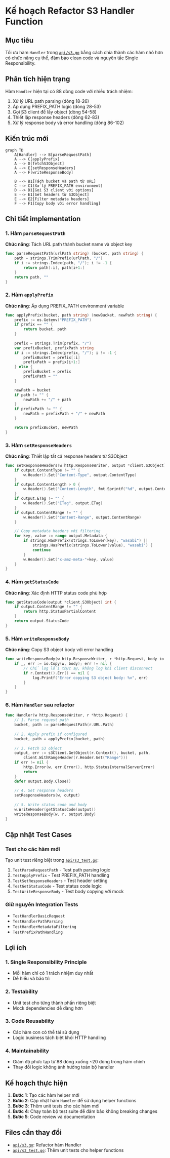 # Kế hoạch Refactor S3 Handler Function

## Mục tiêu
Tối ưu hàm `Handler` trong [`api/s3.go`](api/s3.go) bằng cách chia thành các hàm nhỏ hơn có chức năng cụ thể, đảm bảo clean code và nguyên tắc Single Responsibility.

## Phân tích hiện trạng
Hàm `Handler` hiện tại có 88 dòng code với nhiều trách nhiệm:
1. Xử lý URL path parsing (dòng 18-26)
2. Áp dụng PREFIX_PATH logic (dòng 28-53) 
3. Gọi S3 client để lấy object (dòng 54-58)
4. Thiết lập response headers (dòng 62-83)
5. Xử lý response body và error handling (dòng 86-102)

## Kiến trúc mới

```mermaid
graph TD
    A[Handler] --> B[parseRequestPath]
    A --> C[applyPrefix]
    A --> D[fetchS3Object]
    A --> E[setResponseHeaders]
    A --> F[writeResponseBody]
    
    B --> B1[Tách bucket và path từ URL]
    C --> C1[Xử lý PREFIX_PATH environment]
    D --> D1[Gọi S3 client với options]
    E --> E1[Set headers từ S3Object]
    E --> E2[Filter metadata headers]
    F --> F1[Copy body với error handling]
```

## Chi tiết implementation

### 1. Hàm `parseRequestPath`
**Chức năng**: Tách URL path thành bucket name và object key
```go
func parseRequestPath(urlPath string) (bucket, path string) {
    path = strings.TrimPrefix(urlPath, "/")
    if i := strings.Index(path, "/"); i != -1 {
        return path[:i], path[i+1:]
    }
    return path, ""
}
```

### 2. Hàm `applyPrefix`
**Chức năng**: Áp dụng PREFIX_PATH environment variable
```go
func applyPrefix(bucket, path string) (newBucket, newPath string) {
    prefix := os.Getenv("PREFIX_PATH")
    if prefix == "" {
        return bucket, path
    }
    
    prefix = strings.Trim(prefix, "/")
    var prefixBucket, prefixPath string
    if i := strings.Index(prefix, "/"); i != -1 {
        prefixBucket = prefix[:i]
        prefixPath = prefix[i+1:]
    } else {
        prefixBucket = prefix
        prefixPath = ""
    }

    newPath = bucket
    if path != "" {
        newPath += "/" + path
    }
    if prefixPath != "" {
        newPath = prefixPath + "/" + newPath
    }

    return prefixBucket, newPath
}
```

### 3. Hàm `setResponseHeaders`
**Chức năng**: Thiết lập tất cả response headers từ S3Object
```go
func setResponseHeaders(w http.ResponseWriter, output *client.S3Object) {
    if output.ContentType != "" {
        w.Header().Set("Content-Type", output.ContentType)
    }
    if output.ContentLength > 0 {
        w.Header().Set("Content-Length", fmt.Sprintf("%d", output.ContentLength))
    }
    if output.ETag != "" {
        w.Header().Set("ETag", output.ETag)
    }
    if output.ContentRange != "" {
        w.Header().Set("Content-Range", output.ContentRange)
    }

    // Copy metadata headers với filtering
    for key, value := range output.Metadata {
        if strings.HasPrefix(strings.ToLower(key), "wasabi") ||
            strings.HasPrefix(strings.ToLower(value), "wasabi") {
            continue
        }
        w.Header().Set("x-amz-meta-"+key, value)
    }
}
```

### 4. Hàm `getStatusCode`
**Chức năng**: Xác định HTTP status code phù hợp
```go
func getStatusCode(output *client.S3Object) int {
    if output.ContentRange != "" {
        return http.StatusPartialContent
    }
    return output.StatusCode
}
```

### 5. Hàm `writeResponseBody`
**Chức năng**: Copy S3 object body với error handling
```go
func writeResponseBody(w http.ResponseWriter, r *http.Request, body io.ReadCloser) {
    if _, err := io.Copy(w, body); err != nil {
        // Chỉ log lỗi thực sự, không log khi client disconnect
        if r.Context().Err() == nil {
            log.Printf("Error copying S3 object body: %v", err)
        }
    }
}
```

### 6. Hàm `Handler` sau refactor
```go
func Handler(w http.ResponseWriter, r *http.Request) {
    // 1. Parse request path
    bucket, path := parseRequestPath(r.URL.Path)
    
    // 2. Apply prefix if configured
    bucket, path = applyPrefix(bucket, path)
    
    // 3. Fetch S3 object
    output, err := s3Client.GetObject(r.Context(), bucket, path, 
        client.WithRangeHeader(r.Header.Get("Range")))
    if err != nil {
        http.Error(w, err.Error(), http.StatusInternalServerError)
        return
    }
    defer output.Body.Close()
    
    // 4. Set response headers
    setResponseHeaders(w, output)
    
    // 5. Write status code and body
    w.WriteHeader(getStatusCode(output))
    writeResponseBody(w, r, output.Body)
}
```

## Cập nhật Test Cases

### Test cho các hàm mới
Tạo unit test riêng biệt trong [`api/s3_test.go`](api/s3_test.go):

1. `TestParseRequestPath` - Test path parsing logic
2. `TestApplyPrefix` - Test PREFIX_PATH handling  
3. `TestSetResponseHeaders` - Test header setting
4. `TestGetStatusCode` - Test status code logic
5. `TestWriteResponseBody` - Test body copying với mock

### Giữ nguyên Integration Tests
- `TestHandlerBasicRequest`
- `TestHandlerPathParsing` 
- `TestHandlerMetadataFiltering`
- `TestPrefixPathHandling`

## Lợi ích

### 1. Single Responsibility Principle
- Mỗi hàm chỉ có 1 trách nhiệm duy nhất
- Dễ hiểu và bảo trì

### 2. Testability
- Unit test cho từng thành phần riêng biệt
- Mock dependencies dễ dàng hơn

### 3. Code Reusability
- Các hàm con có thể tái sử dụng
- Logic business tách biệt khỏi HTTP handling

### 4. Maintainability  
- Giảm độ phức tạp từ 88 dòng xuống ~20 dòng trong hàm chính
- Thay đổi logic không ảnh hưởng toàn bộ handler

## Kế hoạch thực hiện

1. **Bước 1**: Tạo các hàm helper mới
2. **Bước 2**: Cập nhật hàm `Handler` để sử dụng helper functions
3. **Bước 3**: Thêm unit tests cho các hàm mới
4. **Bước 4**: Chạy toàn bộ test suite để đảm bảo không breaking changes
5. **Bước 5**: Code review và documentation

## Files cần thay đổi
- [`api/s3.go`](api/s3.go): Refactor hàm Handler
- [`api/s3_test.go`](api/s3_test.go): Thêm unit tests cho helper functions
